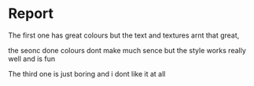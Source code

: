 # Report

The first one has great colours but the text and textures arnt that great,

the seonc done colours dont make much sence but the style works really well and is fun

The third one is just boring and i dont like it at all